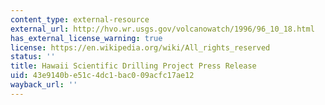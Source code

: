 ```yaml
---
content_type: external-resource
external_url: http://hvo.wr.usgs.gov/volcanowatch/1996/96_10_18.html
has_external_license_warning: true
license: https://en.wikipedia.org/wiki/All_rights_reserved
status: ''
title: Hawaii Scientific Drilling Project Press Release
uid: 43e9140b-e51c-4dc1-bac0-09acfc17ae12
wayback_url: ''
---
```

